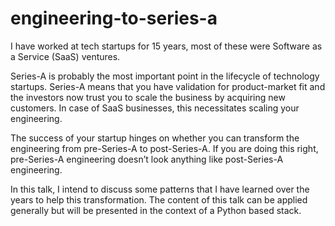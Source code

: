 # engineering-to-series-a

I have worked at tech startups for 15 years, most of these were Software as a Service (SaaS) ventures.

Series-A is probably the most important point in the lifecycle of technology startups. Series-A means that you have validation for product-market fit and the investors now trust you to scale the business by acquiring new customers. In case of SaaS businesses, this necessitates scaling your engineering.

The success of your startup hinges on whether you can transform the engineering from pre-Series-A to post-Series-A. If you are doing this right, pre-Series-A engineering doesn’t look anything like post-Series-A engineering.

In this talk, I intend to discuss some patterns that I have learned over the years to help this transformation. The content of this talk can be applied generally but will be presented in the context of a Python based stack.
